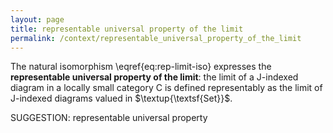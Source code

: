 ```yaml
---
layout: page
title: representable universal property of the limit
permalink: /context/representable_universal_property_of_the_limit
---
```

The natural isomorphism \eqref{eq:rep-limit-iso} expresses the **representable universal property of the limit**: the limit of a $\mathsf{J}$-indexed diagram in a locally small category $\mathsf{C}$ is defined representably as the limit of $\mathsf{J}$-indexed diagrams valued in $\textup{\textsf{Set}}$.

SUGGESTION: representable universal property